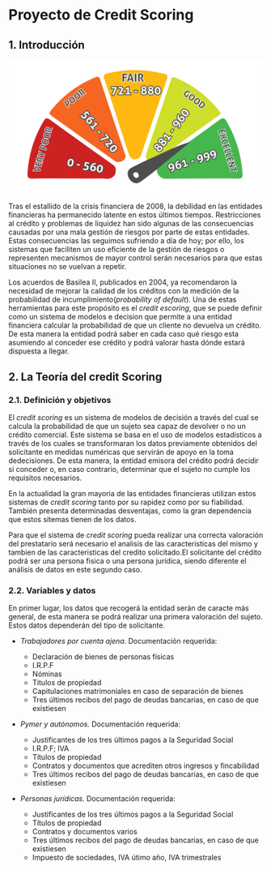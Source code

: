 # **Proyecto de Credit Scoring**

## **1. Introducción**

![Alt text](image.png)

Tras el estallido de la crisis financiera de 2008, la debilidad en las entidades financieras ha permanecido latente en estos últimos tiempos. Restricciones al crédito y problemas de liquidez han sido algunas de las consecuencias causadas por una mala gestión de riesgos por parte de estas entidades. Estas consecuencias las seguimos sufriendo a día de hoy; por ello, los sistemas que faciliten un uso eficiente de la gestión de riesgos o representen mecanismos de mayor control serán necesarios para que estas situaciones no se vuelvan a repetir.

Los acuerdos de Basilea II, publicados en 2004, ya recomendaron la necesidad de mejorar la calidad de los créditos con la medición de la probabilidad de incumplimiento(*probability of default*). Una de estas herramientas para este propósito es el *credit escoring*, que se puede definir como un sistema de modelos e decision que permite a una entidad financiera calcular la probabilidad de que un cliente no devuelva un crédito. De esta manera la entidad podrá saber en cada caso qué riesgo esta asumiendo al conceder ese crédito y podrá valorar hasta dónde estará dispuesta a llegar.

## **2. La Teoría del credit Scoring**

### **2.1. Definición y objetivos**

El *credit scoring* es un sistema de modelos de decisión a través del cual se calcula la probabilidad de que un sujeto sea capaz de devolver o no un crédito comercial. Este sistema se basa en el uso de modelos estadísticos a través de los cuales se transformaran los datos previamente obtenidos del solicitante en medidas numéricas que servirán de apoyo en la toma dedecisiones. De esta manera, la entidad emisora del crédito podrá decidir si conceder o, en caso contrario, determinar que el sujeto no cumple los requisitos necesarios.

En la actualidad la gran mayoria de las entidades financieras utilizan estos sistemas de *credit scoring* tanto por su rapidez como por su fiabilidad. También presenta determinadas desventajas, como la gran dependencia que estos sitemas tienen de los datos.

Para que el sistema de *credit scoring* pueda realizar una correcta valoración del prestatario será necesario el analisis de las caracteristicas del mismo y tambien de las caracteristicas del credito solicitado.El solicitante del crédito podrá ser una persona fisica o una persona jurídica, siendo diferente el análisis de datos en este segundo caso.

### **2.2. Variables y datos**

En primer lugar, los datos que recogerá la entidad serán de caracte más general, de esta manera se podrá realizar una primera valoración del sujeto. Estos datos dependerán del tipo de solicitante.

* *Trabajadores por cuenta ajena.* Documentación requerida:
    - Declaración de bienes de personas físicas
    - I.R.P.F
    - Nóminas
    - Titulos de propiedad
    - Capitulaciones matrimoniales en caso de separación de bienes
    - Tres últimos recibos del pago de deudas bancarias, en caso de que existiesen
* *Pymer y autónomos.* Documentación requerida:
    - Justificantes de los tres últimos pagos a la Seguridad Social
    - I.R.P.F; IVA
    - Títulos de propiedad
    - Contratos y documentos que acrediten otros ingresos y fincabilidad
    - Tres últimos recibos del pago de deudas bancarias, en caso de que existiesen

* *Personas jurídicas.* Documentación requerida:
    - Justificantes de los tres últimos pagos a la Seguridad Social
    - Títulos de propiedad
    - Contratos y documentos varios
    - Tres últimos recibos del pago de deudas bancarias, en caso de que existiesen
    - Impuesto de sociedades, IVA útimo año, IVA trimestrales

